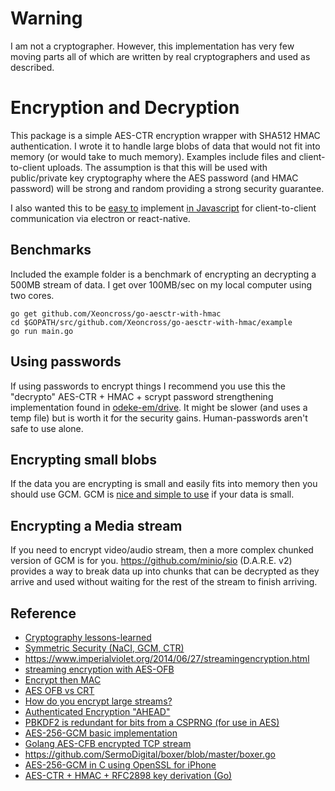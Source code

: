 # Warning

I am not a cryptographer. However, this implementation has very few moving parts all of which are written by real cryptographers and used as described.

# Encryption and Decryption

This package is a simple AES-CTR encryption wrapper with SHA512 HMAC authentication. I wrote it to handle large blobs of data that would not fit into memory (or would take to much memory). Examples include files and client-to-client uploads. The assumption is that this will be used with public/private key cryptography where the AES password (and HMAC password) will be strong and random providing a strong security guarantee.

I also wanted this to be [easy to](https://gist.github.com/AndiDittrich/4629e7db04819244e843) implement [in Javascript](https://stackoverflow.com/questions/36909746/aes-ctr-encrypt-in-cryptojs-and-decrypt-in-go-lang) for client-to-client communication via electron or react-native.

## Benchmarks

Included the example folder is a benchmark of encrypting an decrypting a 500MB stream of data. I get over 100MB/sec on my local computer using two cores.

    go get github.com/Xeoncross/go-aesctr-with-hmac
    cd $GOPATH/src/github.com/Xeoncross/go-aesctr-with-hmac/example
    go run main.go

## Using passwords

If using passwords to encrypt things I recommend you use this the "decrypto" AES-CTR + HMAC + scrypt password strengthening implementation found in [odeke-em/drive](https://github.com/sselph/drive/tree/master/src/dcrypto). It might be slower (and uses a temp file) but is worth it for the security gains. Human-passwords aren't safe to use alone.

## Encrypting small blobs

If the data you are encrypting is small and easily fits into memory then you should use GCM. GCM is [nice and simple to use](https://github.com/gtank/cryptopasta/blob/master/encrypt.go) if your data is small.

## Encrypting a Media stream

If you need to encrypt video/audio stream, then a more complex chunked version of GCM is for you. https://github.com/minio/sio (D.A.R.E. v2) provides a way to break data up into chunks that can be decrypted as they arrive and used without waiting for the rest of the stream to finish arriving.


## Reference

- [Cryptography lessons-learned](https://security.stackexchange.com/questions/2202/lessons-learned-and-misconceptions-regarding-encryption-and-cryptology)
- [Symmetric Security (NaCI, GCM, CTR)](https://leanpub.com/gocrypto/read#leanpub-auto-chapter-3-symmetric-security)
- https://www.imperialviolet.org/2014/06/27/streamingencryption.html
- [streaming encryption with AES-OFB](https://golang.org/src/crypto/cipher/example_test.go#L335)
- [Encrypt then MAC](http://www.daemonology.net/blog/2009-06-24-encrypt-then-mac.html)
- [AES OFB vs CRT](https://security.stackexchange.com/questions/27776/block-chaining-modes-to-avoid/27780#27780)
- [How do you encrypt large streams?](https://stackoverflow.com/questions/49546567/how-do-you-encrypt-large-files-byte-streams-in-go/49546791?noredirect=1#comment86134522_49546791)
- [Authenticated Encryption "AHEAD"](https://en.wikipedia.org/wiki/Authenticated_encryption)
- [PBKDF2 is redundant for bits from a CSPRNG (for use in AES)](https://crypto.stackexchange.com/questions/14842/is-it-overkill-to-run-a-key-generated-by-openssl-through-pbkdf2)
- [AES-256-GCM basic implementation](https://gist.github.com/cannium/c167a19030f2a3c6adbb5a5174bea3ff)
- [Golang AES-CFB encrypted TCP stream ](https://gist.github.com/raincious/96bb69414859e7ea0abfdb177ee97a1f)
- https://github.com/SermoDigital/boxer/blob/master/boxer.go
- [AES-256-GCM in C using OpenSSL for iPhone](https://gist.github.com/eliburke/24f06a1590d572e86a01504e1b38b27f)
- [AES-CTR + HMAC + RFC2898 key derivation (Go)](https://github.com/xeodou/aesf)
